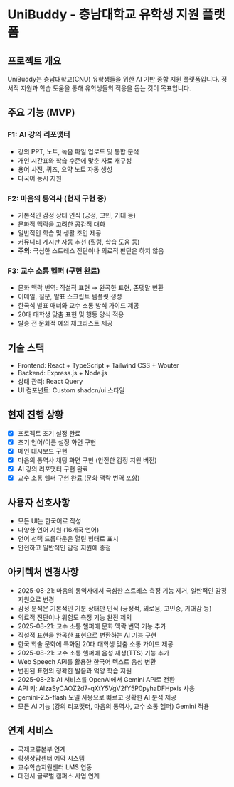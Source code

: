 # UniBuddy - 충남대학교 유학생 지원 플랫폼

## 프로젝트 개요
UniBuddy는 충남대학교(CNU) 유학생들을 위한 AI 기반 종합 지원 플랫폼입니다. 정서적 지원과 학습 도움을 통해 유학생들의 적응을 돕는 것이 목표입니다.

## 주요 기능 (MVP)

### F1: AI 강의 리포맷터
- 강의 PPT, 노트, 녹음 파일 업로드 및 통합 분석
- 개인 시간표와 학습 수준에 맞춘 자료 재구성
- 용어 사전, 퀴즈, 요약 노트 자동 생성
- 다국어 동시 지원

### F2: 마음의 통역사 (현재 구현 중)
- 기본적인 감정 상태 인식 (긍정, 고민, 기대 등)
- 문화적 맥락을 고려한 공감적 대화
- 일반적인 학습 및 생활 조언 제공
- 커뮤니티 게시판 자동 추천 (힐링, 학습 도움 등)
- **주의**: 극심한 스트레스 진단이나 의료적 판단은 하지 않음

### F3: 교수 소통 헬퍼 (구현 완료)
- 문화 맥락 번역: 직설적 표현 → 완곡한 표현, 존댓말 변환
- 이메일, 질문, 발표 스크립트 템플릿 생성
- 한국식 발표 매너와 교수 소통 방식 가이드 제공
- 20대 대학생 맞춤 표현 및 행동 양식 적용
- 발송 전 문화적 예의 체크리스트 제공

## 기술 스택
- Frontend: React + TypeScript + Tailwind CSS + Wouter
- Backend: Express.js + Node.js
- 상태 관리: React Query
- UI 컴포넌트: Custom shadcn/ui 스타일

## 현재 진행 상황
- [x] 프로젝트 초기 설정 완료
- [x] 초기 언어/이름 설정 화면 구현
- [x] 메인 대시보드 구현 
- [x] 마음의 통역사 채팅 화면 구현 (안전한 감정 지원 버전)
- [x] AI 강의 리포맷터 구현 완료
- [x] 교수 소통 헬퍼 구현 완료 (문화 맥락 번역 포함)

## 사용자 선호사항
- 모든 UI는 한국어로 작성
- 다양한 언어 지원 (16개국 언어)
- 언어 선택 드롭다운은 열린 형태로 표시
- 안전하고 일반적인 감정 지원에 중점

## 아키텍처 변경사항
- 2025-08-21: 마음의 통역사에서 극심한 스트레스 측정 기능 제거, 일반적인 감정 지원으로 변경
- 감정 분석은 기본적인 기분 상태만 인식 (긍정적, 외로움, 고민중, 기대감 등)
- 의료적 진단이나 위험도 측정 기능 완전 제외
- 2025-08-21: 교수 소통 헬퍼에 문화 맥락 번역 기능 추가
- 직설적 표현을 완곡한 표현으로 변환하는 AI 기능 구현
- 한국 학술 문화에 특화된 20대 대학생 맞춤 소통 가이드 제공
- 2025-08-21: 교수 소통 헬퍼에 음성 재생(TTS) 기능 추가
- Web Speech API를 활용한 한국어 텍스트 음성 변환
- 변환된 표현의 정확한 발음과 억양 학습 지원
- 2025-08-21: AI 서비스를 OpenAI에서 Gemini API로 전환
- API 키: AIzaSyCAOZ2d7-qXtY5VgV2fY5P0pyhaDFHpxis 사용
- gemini-2.5-flash 모델 사용으로 빠르고 정확한 AI 분석 제공
- 모든 AI 기능 (강의 리포맷터, 마음의 통역사, 교수 소통 헬퍼) Gemini 적용

## 연계 서비스
- 국제교류본부 연계
- 학생상담센터 예약 시스템
- 교수학습지원센터 LMS 연동
- 대전시 글로벌 캠퍼스 사업 연계